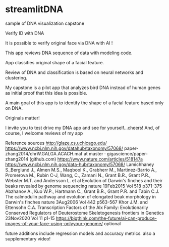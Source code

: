 # streamlitDNA
sample of DNA visualization capstone

Verify ID with DNA

It is possible to verify original face via DNA with AI ! 

This app reviews DNA sequence of data with modeling code. 

App classifies original shape of a facial feature. 

Review of DNA and classification is based on neural networks and clustering.

My capstone is a pilot app that analyzes bird DNA instead of human genes as initial proof that this idea is possible.

A main goal of this app is to identify the shape of a facial feature based only on DNA. 

Originals matter!

I invite you to test drive my DNA app and see for yourself...cheers! And, of course, I welcome reviews of my app

Reference sources
http://glaze.cs.uchicago.edu/
https://www.ncbi.nlm.nih.gov/datahub/taxonomy/57068/ paper-zhang2014/chrW.GALGA.ACACH.maf at master · gigascience/paper-zhang2014 (github.com) 
https://www.nature.com/articles/518147a 
https://www.ncbi.nlm.nih.gov/data-hub/taxonomy/57068/ 
Lamichhaney S.,Berglund J., Almen M.S., Maqbool K., Grabherr M., Martinez-Barrio A., Promerova M., Rubin C-J, Wang, C., Zamani N., Grant B.R., Grant P.R., Webster M.T. and Andersson L. et al Evolution of Darwin's finches and their beaks revealed by genome sequencing nature 19Feb2015 Vol 518 p371-375 
Abzhanov A., Kuo W.P., Hartmann C., Grant B.R., Grant P.R. and Tabin C.J. The calmodulin pathway and evolution of elongated beak morphology in Darwin's finches nature 3Aug2006 Vol 442 p563-567 Khor J.M. and Ettensohn C.A. 
Transcription Factors of the Alx Family: Evolutionarily Conserved Regulators of Deuterostome Skeletogenesis frontiers in Genetics 23Nov2020 Vol 11 p1-15 
https://bigthink.com/the-future/ai-can-produce-images-of-your-face-using-onlyyour-genome/ optional 

future additions include regression models and accuracy metrics. also a supplementary video!
